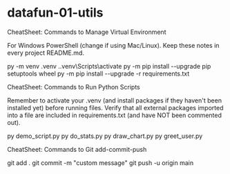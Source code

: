 # datafun-01-utils

CheatSheet: Commands to Manage Virtual Environment

For Windows PowerShell (change if using Mac/Linux). Keep these notes in every project README.md.

py -m venv .venv
.\.venv\Scripts\activate
py -m pip install --upgrade pip setuptools wheel
py -m pip install --upgrade -r requirements.txt

CheatSheet: Commands to Run Python Scripts

Remember to activate your .venv (and install packages if they haven't been installed yet) before running files. Verify that all external packages imported into a file are included in requirements.txt (and have NOT been commented out).

py demo_script.py
py do_stats.py
py draw_chart.py
py greet_user.py

CheatSheet: Commands to Git add-commit-push

git add .
git commit -m "custom message"
git push -u origin main

